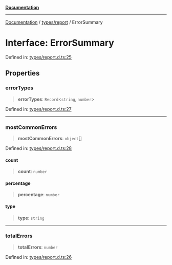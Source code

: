 [**Documentation**](../../../README.md)

***

[Documentation](../../../README.md) / [types/report](../README.md) / ErrorSummary

# Interface: ErrorSummary

Defined in: [types/report.d.ts:25](https://github.com/Jason-Vaughan/CLiTS/blob/08dc9183978ffe290c0eea07fbaf407630d61e44/src/types/report.d.ts#L25)

## Properties

### errorTypes

> **errorTypes**: `Record`\<`string`, `number`\>

Defined in: [types/report.d.ts:27](https://github.com/Jason-Vaughan/CLiTS/blob/08dc9183978ffe290c0eea07fbaf407630d61e44/src/types/report.d.ts#L27)

***

### mostCommonErrors

> **mostCommonErrors**: `object`[]

Defined in: [types/report.d.ts:28](https://github.com/Jason-Vaughan/CLiTS/blob/08dc9183978ffe290c0eea07fbaf407630d61e44/src/types/report.d.ts#L28)

#### count

> **count**: `number`

#### percentage

> **percentage**: `number`

#### type

> **type**: `string`

***

### totalErrors

> **totalErrors**: `number`

Defined in: [types/report.d.ts:26](https://github.com/Jason-Vaughan/CLiTS/blob/08dc9183978ffe290c0eea07fbaf407630d61e44/src/types/report.d.ts#L26)
